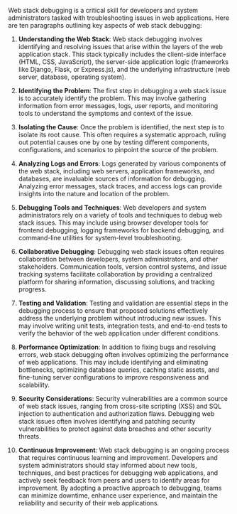 Web stack debugging is a critical skill for developers and system administrators tasked with troubleshooting issues in web applications. Here are ten paragraphs outlining key aspects of web stack debugging:

1. **Understanding the Web Stack**: Web stack debugging involves identifying and resolving issues that arise within the layers of the web application stack. This stack typically includes the client-side interface (HTML, CSS, JavaScript), the server-side application logic (frameworks like Django, Flask, or Express.js), and the underlying infrastructure (web server, database, operating system).

2. **Identifying the Problem**: The first step in debugging a web stack issue is to accurately identify the problem. This may involve gathering information from error messages, logs, user reports, and monitoring tools to understand the symptoms and context of the issue.

3. **Isolating the Cause**: Once the problem is identified, the next step is to isolate its root cause. This often requires a systematic approach, ruling out potential causes one by one by testing different components, configurations, and scenarios to pinpoint the source of the problem.

4. **Analyzing Logs and Errors**: Logs generated by various components of the web stack, including web servers, application frameworks, and databases, are invaluable sources of information for debugging. Analyzing error messages, stack traces, and access logs can provide insights into the nature and location of the problem.

5. **Debugging Tools and Techniques**: Web developers and system administrators rely on a variety of tools and techniques to debug web stack issues. This may include using browser developer tools for frontend debugging, logging frameworks for backend debugging, and command-line utilities for system-level troubleshooting.

6. **Collaborative Debugging**: Debugging web stack issues often requires collaboration between developers, system administrators, and other stakeholders. Communication tools, version control systems, and issue tracking systems facilitate collaboration by providing a centralized platform for sharing information, discussing solutions, and tracking progress.

7. **Testing and Validation**: Testing and validation are essential steps in the debugging process to ensure that proposed solutions effectively address the underlying problem without introducing new issues. This may involve writing unit tests, integration tests, and end-to-end tests to verify the behavior of the web application under different conditions.

8. **Performance Optimization**: In addition to fixing bugs and resolving errors, web stack debugging often involves optimizing the performance of web applications. This may include identifying and eliminating bottlenecks, optimizing database queries, caching static assets, and fine-tuning server configurations to improve responsiveness and scalability.

9. **Security Considerations**: Security vulnerabilities are a common source of web stack issues, ranging from cross-site scripting (XSS) and SQL injection to authentication and authorization flaws. Debugging web stack issues often involves identifying and patching security vulnerabilities to protect against data breaches and other security threats.

10. **Continuous Improvement**: Web stack debugging is an ongoing process that requires continuous learning and improvement. Developers and system administrators should stay informed about new tools, techniques, and best practices for debugging web applications, and actively seek feedback from peers and users to identify areas for improvement. By adopting a proactive approach to debugging, teams can minimize downtime, enhance user experience, and maintain the reliability and security of their web applications.

